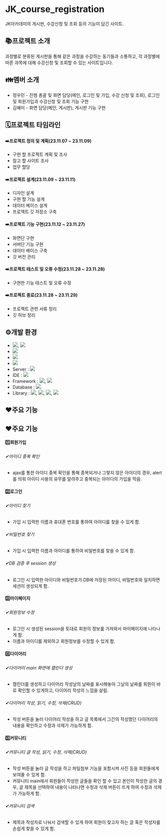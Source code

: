 # JK_course_registration
JK아카데미의 게시판, 수강신청 및 조회 등의 기능이 담긴 사이트.
## 📚프로젝트 소개
과정별로 분류된 게시판을 통해 같은 과정을 수강하는 동기들과 소통하고, 각 과정별에 따른 과목에 대해 수강신청 및 조회할 수 있는 사이트입니다.
## 👪멤버 소개
- 정우민 - 진행 총괄 및 화면 담당(메인, 로그인 및 가입, 수강 신청 및 조회), 로그인 및 회원가입과 수강신청 및 조회 기능 구현<br>
- 김혜미 - 화면 담당(메인, 게시판), 게시판 기능 구현
## 🗓프로젝트 타임라인
#### ➡️프로젝트 정의 및 계획(23.11.07 ~ 23.11.09)
- 구현 할 프로젝트 계획 및 조사<br>
- 참고 할 사이트 조사<br>
- 업무 할당
#### ➡️프로젝트 설계(23.11.09 ~ 23.11.11)
- 디자인 설계<br>
- 구현 할 기능 설계<br>
- 데이터 베이스 설계<br>
- 프로젝트 깃 저장소 구축
#### ➡️프로젝트 기능 구현(23.11.12 ~ 23.11.27)
- 화면단 구현<br>
- 서버단 기능 구현<br>
- 데이터 베이스 구축<br>
- 깃 버전 관리
#### ➡️프로젝트 테스트 및 오류 수정(23.11.28 ~ 23.11.28)
- 구현한 기능 테스트 및 오류 수정
#### ➡️프로젝트 종료(23.11.28 ~ 23.11.29)
- 프로젝트 관련 서류 정리<br>
- 깃 허브 정리
## ⚙개발 환경
- <img src="https://img.shields.io/badge/windows 10-48B0F1?style=flat&logo=windows11&logoColor=white"/>, <img src="https://img.shields.io/badge/windows 11-48B0F1?style=flat&logo=windows11&logoColor=white"/>
- <img src="https://img.shields.io/badge/chrome-4285F4?style=flat&logo=googlechrome&logoColor=white"/>
- <img src="https://img.shields.io/badge/JAVA 11-007396?style=flat&logo=Java&logoColor=white"/>
- <img src="https://img.shields.io/badge/JDK 11-34567C?style=flat&logoColor=white"/>
- Server : <img src="https://img.shields.io/badge/apache tomcat 9.0-F09D13?style=flat&logo=apachetomcat&logoColor=white"/>
- IDE : <img src="https://img.shields.io/badge/eclipse-2C2255?style=flat&logo=eclipseide&logoColor=white"/>
- Framework : <img src="https://img.shields.io/badge/Mybatis-000000?style=flat&logoColor=white"/>, <img src="https://img.shields.io/badge/Bootstrap5-512BD4?style=flat&logoColor=white"/>
- Database : <img src="https://img.shields.io/badge/oracle-F80000?style=flat&logo=oracle&logoColor=white"/>
- Library : <img src="https://img.shields.io/badge/hibernate-59666C?style=flat&logo=hibernate&logoColor=white"/>, <img src="https://img.shields.io/badge/JSTL-43A047?style=flat&logoColor=white"/>, <img src="https://img.shields.io/badge/JSON-000000?style=flat&logo=json&logoColor=white"/>, <img src="https://img.shields.io/badge/spring JDBC-6DB33F?style=flat&logo=spring&logoColor=white"/>
## ❤주요 기능
## ❤주요 기능
#### 1️⃣회원가입
###### ✔아이디 중복 확인
- ajax를 통한 아이디 중복 확인을 통해 중복되거나 그렇지 않은 아이디의 경우, alert를 띄워 아이디 사용의 유무를 알려주고 중복되는 아이디의 가입을 막음.
#### 2️⃣로그인
###### ✔아이디 찾기
- 가입 시 입력한 이름과 휴대폰 번호를 통하여 아이디를 찾을 수 있게 함.
###### ✔비밀번호 찾기
- 가입 시 입력한 이름과 아이디를 통하여 비밀번호를 찾을 수 있게 함.
###### ✔DB 검증 후 session 생성
- 로그인 시 입력한 아이디와 비밀번호가 DB에 저장된 아이디, 비밀번호와 일치하면 세션이 생성되게 함.
#### 3️⃣마이페이지
###### ✔회원정보 수정
- 로그인 시 생성된 session을 토대로 회원의 정보를 가져와서 마이페이지에 나타나게 함.
- 이름과 아이디를 제외하고 회원정보를 수정할 수 있게 함.
#### 4️⃣다이어리
###### ✔다이어리 main 화면에 캘린더 생성
- 캘린더를 생성하고 다이어리 작성날의 날짜를 표시해놓아 그날의 날짜를 회원이 바로 확인할 수 있게하고, 다이어리 작성의 느낌을 살림.
###### ✔다이어리 작성, 읽기, 수정, 삭제(CRUD)
- 작성 버튼을 눌러 다이어리 작성을 하고 글 목록에서 그간의 작성했던 다이어리의 내용을 확인하고 수정과 삭제가 가능하게 함.
#### 5️⃣커뮤니티
###### ✔커뮤니티 글 작성, 읽기, 수정, 삭제(CRUD)
- 작성 버튼을 눌러 글 작성을 하고 파일첨부 기능을 포함시켜 사진 등을 회원들에게 보여줄 수 있게 함.
- 커뮤니티 main에서 회원들이 작성한 글들을 확인 할 수 있고 본인이 작성한 글의 경우, 글 제목을 선택하여 내용이 나타나면 수정과 삭제 버튼이 뜨게 하여 수정과 삭제가 가능하게 함.
###### ✔커뮤니티 검색
- 제목과 작성자로 나눠서 검색할 수 있게 하여 회원이 찾고자 하는 글 혹은 작성자를 손쉽게 찾을 수 있게 함.

